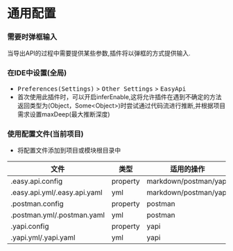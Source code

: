 # 通用配置

### 需要时弹框输入

当导出API的过程中需要提供某些参数,插件将以弹框的方式提供输入.

### 在IDE中设置(全局)

- <kbd>Preferences(Settings)</kbd> > <kbd>Other Settings</kbd> > <kbd>EasyApi</kbd>
- 首次使用此插件时，可以开启inferEnable,这将允许插件在遇到不确定的方法返回类型为(Object，Some\<Object>)时尝试通过代码流进行推断,并根据项目需求设置maxDeep(最大推断深度)

### 使用配置文件(当前项目)

 - 将配置文件添加到项目或模块根目录中

| 文件  |  类型  |  适用的操作  |
| ------------ | ------------ | ------------ |
| .easy.api.config | property | markdown/postman/yapi |
| .easy.api.yml/.easy.api.yaml | yml | markdown/postman/yapi |
| .postman.config | property | postman |
| .postman.yml/.postman.yaml | yml | postman |
| .yapi.config | property | yapi |
| .yapi.yml/.yapi.yaml | yml | yapi |